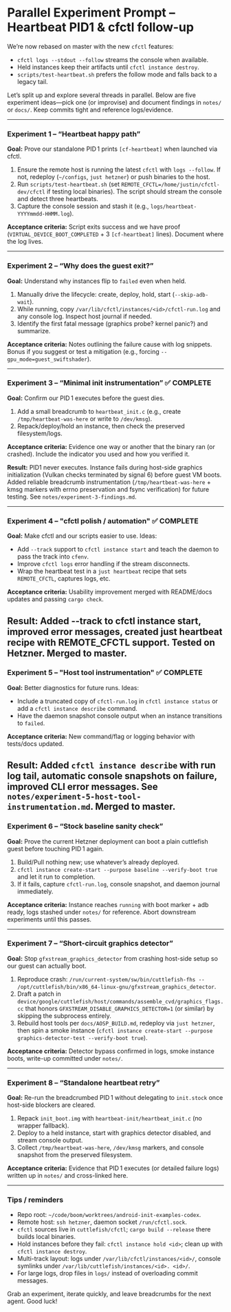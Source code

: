 # Parallel Experiment Prompt – Heartbeat PID1 & cfctl follow-up

We’re now rebased on master with the new `cfctl` features:
* `cfctl logs --stdout --follow` streams the console when available.
* Held instances keep their artifacts until `cfctl instance destroy`.
* `scripts/test-heartbeat.sh` prefers the follow mode and falls back to a legacy tail.

Let’s split up and explore several threads in parallel. Below are five experiment ideas—pick one (or improvise) and document findings in `notes/` or `docs/`. Keep commits tight and reference logs/evidence.

---

### Experiment 1 – “Heartbeat happy path”
**Goal:** Prove our standalone PID 1 prints `[cf-heartbeat]` when launched via cfctl.
1. Ensure the remote host is running the latest `cfctl` with `logs --follow`. If not, redeploy (`~/configs`, `just hetzner`) or push binaries to the host.
2. Run `scripts/test-heartbeat.sh` (set `REMOTE_CFCTL=/home/justin/cfctl-dev/cfctl` if testing local binaries). The script should stream the console and detect three heartbeats.
3. Capture the console session and stash it (e.g., `logs/heartbeat-YYYYmmdd-HHMM.log`).

**Acceptance criteria:** Script exits success and we have proof (`VIRTUAL_DEVICE_BOOT_COMPLETED` + 3 `[cf-heartbeat]` lines). Document where the log lives.

---

### Experiment 2 – “Why does the guest exit?”
**Goal:** Understand why instances flip to `failed` even when held.
1. Manually drive the lifecycle: create, deploy, hold, start (`--skip-adb-wait`).
2. While running, copy `/var/lib/cfctl/instances/<id>/cfctl-run.log` and any console log. Inspect host journal if needed.
3. Identify the first fatal message (graphics probe? kernel panic?) and summarize.

**Acceptance criteria:** Notes outlining the failure cause with log snippets. Bonus if you suggest or test a mitigation (e.g., forcing `--gpu_mode=guest_swiftshader`).

---

### Experiment 3 – “Minimal init instrumentation” ✅ COMPLETE
**Goal:** Confirm our PID 1 executes before the guest dies.
1. Add a small breadcrumb to `heartbeat_init.c` (e.g., create `/tmp/heartbeat-was-here` or write to `/dev/kmsg`).
2. Repack/deploy/hold an instance, then check the preserved filesystem/logs.

**Acceptance criteria:** Evidence one way or another that the binary ran (or crashed). Include the indicator you used and how you verified it.


**Result:** PID1 never executes. Instance fails during host-side graphics initialization (Vulkan checks terminated by signal 6) before guest VM boots. Added reliable breadcrumb instrumentation (`/tmp/heartbeat-was-here` + kmsg markers with errno preservation and fsync verification) for future testing. See `notes/experiment-3-findings.md`.

---

### Experiment 4 – "cfctl polish / automation" ✅ COMPLETE
**Goal:** Make cfctl and our scripts easier to use.
Ideas:
* Add `--track` support to `cfctl instance start` and teach the daemon to pass the track into `cfenv`.
* Improve `cfctl logs` error handling if the stream disconnects.
* Wrap the heartbeat test in a `just heartbeat` recipe that sets `REMOTE_CFCTL`, captures logs, etc.

**Acceptance criteria:** Usability improvement merged with README/docs updates and passing `cargo check`.


**Result:** Added --track to cfctl instance start, improved error messages, created just heartbeat recipe with REMOTE_CFCTL support. Tested on Hetzner. Merged to master.
---

### Experiment 5 – "Host tool instrumentation" ✅ COMPLETE
**Goal:** Better diagnostics for future runs.
Ideas:
* Include a truncated copy of `cfctl-run.log` in `cfctl instance status` or add a `cfctl instance describe` command.
* Have the daemon snapshot console output when an instance transitions to `failed`.

**Acceptance criteria:** New command/flag or logging behavior with tests/docs updated.


**Result:** Added `cfctl instance describe` with run log tail, automatic console snapshots on failure, improved CLI error messages. See `notes/experiment-5-host-tool-instrumentation.md`. Merged to master.
---

### Experiment 6 – “Stock baseline sanity check”
**Goal:** Prove the current Hetzner deployment can boot a plain cuttlefish guest before touching PID 1 again.
1. Build/Pull nothing new; use whatever’s already deployed.
2. `cfctl instance create-start --purpose baseline --verify-boot true` and let it run to completion.
3. If it fails, capture `cfctl-run.log`, console snapshot, and daemon journal immediately.

**Acceptance criteria:** Instance reaches `running` with boot marker + adb ready, logs stashed under `notes/` for reference. Abort downstream experiments until this passes.

---

### Experiment 7 – “Short-circuit graphics detector”
**Goal:** Stop `gfxstream_graphics_detector` from crashing host-side setup so our guest can actually boot.
1. Reproduce crash: `/run/current-system/sw/bin/cuttlefish-fhs -- /opt/cuttlefish/bin/x86_64-linux-gnu/gfxstream_graphics_detector`.
2. Draft a patch in `device/google/cuttlefish/host/commands/assemble_cvd/graphics_flags.cc` that honors `GFXSTREAM_DISABLE_GRAPHICS_DETECTOR=1` (or similar) by skipping the subprocess entirely.
3. Rebuild host tools per `docs/AOSP_BUILD.md`, redeploy via `just hetzner`, then spin a smoke instance (`cfctl instance create-start --purpose graphics-detector-test --verify-boot true`).

**Acceptance criteria:** Detector bypass confirmed in logs, smoke instance boots, write-up committed under `notes/`.

---

### Experiment 8 – “Standalone heartbeat retry”
**Goal:** Re-run the breadcrumbed PID 1 without delegating to `init.stock` once host-side blockers are cleared.
1. Repack `init_boot.img` with `heartbeat-init/heartbeat_init.c` (no wrapper fallback).
2. Deploy to a held instance, start with graphics detector disabled, and stream console output.
3. Collect `/tmp/heartbeat-was-here`, `/dev/kmsg` markers, and console snapshot from the preserved filesystem.

**Acceptance criteria:** Evidence that PID 1 executes (or detailed failure logs) written up in `notes/` and cross-linked here.

---

### Tips / reminders
* Repo root: `~/code/boom/worktrees/android-init-examples-codex`.
* Remote host: `ssh hetzner`, daemon socket `/run/cfctl.sock`.
* `cfctl` sources live in `cuttlefish/cfctl`; `cargo build --release` there builds local binaries.
* Hold instances before they fail: `cfctl instance hold <id>`; clean up with `cfctl instance destroy`.
* Multi-track layout: logs under `/var/lib/cfctl/instances/<id>/`, console symlinks under `/var/lib/cuttlefish/instances/<id>. <id>/`.
* For large logs, drop files in `logs/` instead of overloading commit messages.

Grab an experiment, iterate quickly, and leave breadcrumbs for the next agent. Good luck!

